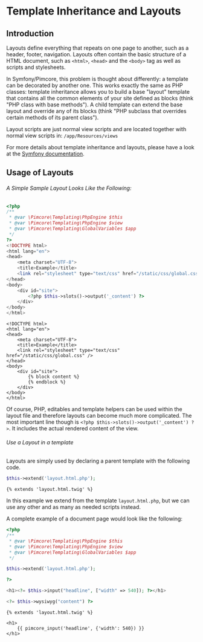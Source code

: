 # Template Inheritance and Layouts

## Introduction

Layouts define everything that repeats on one page to another, such as a header, footer, navigation. 
Layouts often contain the basic structure of a HTML document, such as `<html>`, `<head>` and the `<body>` 
tag as well as scripts and stylesheets.

In Symfony/Pimcore, this problem is thought about differently: a template can be decorated by another one. 
This works exactly the same as PHP classes: template inheritance allows you to build a base "layout" 
template that contains all the common elements of your site defined as blocks (think "PHP class with 
base methods"). A child template can extend the base layout and override any of its blocks 
(think "PHP subclass that overrides certain methods of its parent class").

Layout scripts are just normal view scripts and are located together with normal view scripts in: `/app/Resources/views`

For more details about template inheritance and layouts, please have a look at the 
[Symfony documentation](http://symfony.com/doc/3.4/templating.html#template-inheritance-and-layouts). 

## Usage of Layouts

###### A Simple Sample Layout Looks Like the Following:  

<div class="code-section">

```php
<?php
/**
 * @var \Pimcore\Templating\PhpEngine $this
 * @var \Pimcore\Templating\PhpEngine $view
 * @var \Pimcore\Templating\GlobalVariables $app
 */ 
?>
<!DOCTYPE html>
<html lang="en">
<head>
    <meta charset="UTF-8">
    <title>Example</title>
    <link rel="stylesheet" type="text/css" href="/static/css/global.css" />
</head>
<body>
    <div id="site">
        <?php $this->slots()->output('_content') ?>
    </div>
</body>
</html>
```

```twig
<!DOCTYPE html>
<html lang="en">
<head>
    <meta charset="UTF-8">
    <title>Example</title>
    <link rel="stylesheet" type="text/css" href="/static/css/global.css" />
</head>
<body>
    <div id="site">
        {% block content %}
        {% endblock %}
    </div>
</body>
</html>
```

</div>

Of course, PHP, editables and template helpers can be used within the layout file and therefore layouts can become much 
more complicated. The most important line though is `<?php $this->slots()->output('_content') ?>`. 
It includes the actual rendered content of the view. 


###### Use a Layout in a template

Layouts are simply used by declaring a parent template with the following code. 

<div class="code-section">

```php
$this->extend('layout.html.php');
```

```twig
{% extends 'layout.html.twig' %}
```

</div>

In this example we extend from the template `layout.html.php`, but we can use any other and as many as needed 
scripts instead.  
  
A complete example of a document page would look like the following: 

<div class="code-section">

```php
<?php
/**
 * @var \Pimcore\Templating\PhpEngine $this
 * @var \Pimcore\Templating\PhpEngine $view
 * @var \Pimcore\Templating\GlobalVariables $app
 */

$this->extend('layout.html.php');

?>

<h1><?= $this->input("headline", ["width" => 540]); ?></h1>

<?= $this->wysiwyg("content") ?>
```

```twig
{% extends 'layout.html.twig' %}

<h1>
    {{ pimcore_input('headline', {'width': 540}) }}
</h1>
```

</div>
